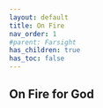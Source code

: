 ```yaml
---
layout: default
title: On Fire 
nav_order: 1
#parent: Farsight
has_children: true
has_toc: false
---
```


## On Fire for God